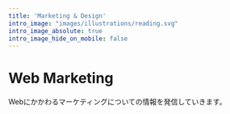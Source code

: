 ```yaml
---
title: 'Marketing & Design'
intro_image: "images/illustrations/reading.svg"
intro_image_absolute: true
intro_image_hide_on_mobile: false
---
```


# Web Marketing
Webにかかわるマーケティングについての情報を発信していきます。
